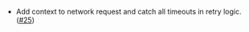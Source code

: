 - Add context to network request and catch all timeouts in retry logic.([#25](https://github.com/noble-assets/jester/pull/25))